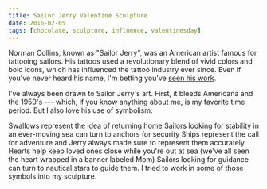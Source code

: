 ```yaml
---
title: Sailor Jerry Valentine Sculpture
date: 2016-02-05
tags: [chocolate, sculpture, influence, valentinesday]
---
```


Norman Collins, known as "Sailor Jerry", was an American artist famous for tattooing sailors. His tattoos used a revolutionary blend of vivid colors and bold icons, which has influenced the tattoo industry ever since. Even if you've never heard his name, I'm betting you've [seen his work](http://sailorjerry.com/en/tattoos/flash-meanings/).

I've always been drawn to Sailor Jerry's art. First, it bleeds Americana and the 1950's --- which, if you know anything about me, is my favorite time period. But I also love his use of symbolism:

Swallows represent the idea of returning home
Sailors looking for stability in an ever-moving sea can turn to anchors for security
Ships represent the call for adventure and Jerry always made sure to represent them accurately
Hearts help keep loved ones close while you're out at sea (we've all seen the heart wrapped in a banner labeled Mom)
Sailors looking for guidance can turn to nautical stars to guide them.
I tried to work in some of those symbols into my sculpture.